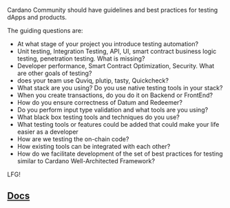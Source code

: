 Cardano Community should have guidelines and best practices for testing dApps and products.

The guiding questions are:

* At what stage of your project you introduce testing automation?
* Unit testing, Integration Testing, API, UI, smart contract business logic testing, penetration testing. What is missing?
* Developer performance, Smart Contract Optimization, Security. What are other goals of testing?
* does your team use Quviq, plutip, tasty, Quickcheck?
* What stack are you using? Do you use native testing tools in your stack?
* When you create transactions, do you do it on Backend or FrontEnd?
* How do you ensure correctness of Datum and Redeemer?
* Do you perform input type validation and what tools are you using?
* What black box testing tools and techniques do you use?
* What testing tools or features could be added that could make your life easier as a developer
* How are we testing the on-chain code?
* How existing tools can be integrated with each other?
* How do we facilitate development of the set of best practices for testing similar to Cardano Well-Architected Framework?

LFG!

##  [Docs](https://github.com/aleeusgr/gimbalabs-dandelion-pbl/discussions/7)
